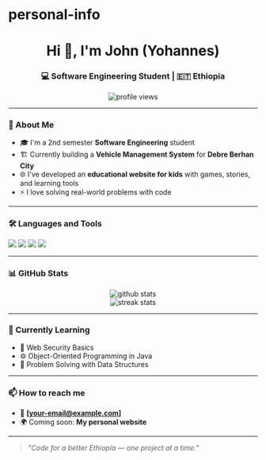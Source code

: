 # personal-info
<h1 align="center">Hi 👋, I'm John (Yohannes)</h1>
<h3 align="center">💻 Software Engineering Student | 🇪🇹 Ethiopia</h3>

<p align="center">
  <img src="https://komarev.com/ghpvc/?username=your-username&label=Profile%20views&color=0e75b6&style=flat" alt="profile views" />
</p>

---

### 🚀 About Me
- 🎓 I'm a 2nd semester **Software Engineering** student  
- 🏗️ Currently building a **Vehicle Management System** for **Debre Berhan City**
- 🌐 I've developed an **educational website for kids** with games, stories, and learning tools
- ⚡ I love solving real-world problems with code

---

### 🛠️ Languages and Tools
<p>
  <img src="https://img.shields.io/badge/Java-ED8B00?style=for-the-badge&logo=java&logoColor=white"/>
  <img src="https://img.shields.io/badge/HTML5-E34F26?style=for-the-badge&logo=html5&logoColor=white"/>
  <img src="https://img.shields.io/badge/CSS3-1572B6?style=for-the-badge&logo=css3&logoColor=white"/>
  <img src="https://img.shields.io/badge/JavaScript-F7DF1E?style=for-the-badge&logo=javascript&logoColor=black"/>
</p>

---

### 📊 GitHub Stats
<p align="center">
  <img src="https://github-readme-stats.vercel.app/api?username=your-username&show_icons=true&theme=tokyonight" alt="github stats"/>
  <br />
  <img src="https://github-readme-streak-stats.herokuapp.com/?user=your-username&theme=tokyonight" alt="streak stats"/>
</p>

---

### 🌱 Currently Learning
- 🔐 Web Security Basics
- ⚙️ Object-Oriented Programming in Java
- 🧠 Problem Solving with Data Structures

---

### 📫 How to reach me
- 📧 **[your-email@example.com]**
- 🌍 Coming soon: **My personal website**

---

> *"Code for a better Ethiopia — one project at a time."*

